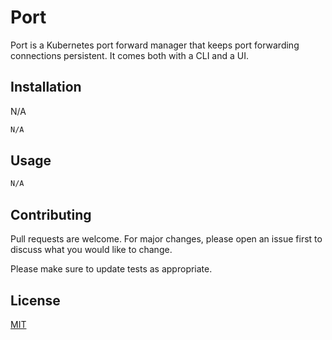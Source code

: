# Port

Port is a Kubernetes port forward manager that keeps port forwarding connections persistent. 
It comes both with a CLI and a UI.

## Installation

N/A
```bash
N/A
```

## Usage

```bash
N/A
```

## Contributing
Pull requests are welcome. For major changes, please open an issue first to discuss what you would like to change.

Please make sure to update tests as appropriate.

## License
[MIT](https://github.com/Fresa/Port/blob/master/LICENSE)

